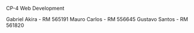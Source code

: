 CP-4 Web Development

Gabriel Akira - RM 565191
Mauro Carlos - RM 556645
Gustavo Santos - RM 561820
